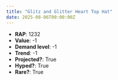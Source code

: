 ```yaml
---
title: "Glitz and Glitter Heart Top Hat"
date: 2025-08-06T00:00:00Z
---
```

- **RAP**: 1232
- **Value**: -1
- **Demand level**: -1
- **Trend**: -1
- **Projected?**: True
- **Hyped?**: True
- **Rare?**: True
